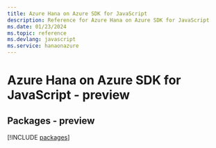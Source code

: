 ```yaml
---
title: Azure Hana on Azure SDK for JavaScript
description: Reference for Azure Hana on Azure SDK for JavaScript
ms.date: 01/23/2024
ms.topic: reference
ms.devlang: javascript
ms.service: hanaonazure
---
```

# Azure Hana on Azure SDK for JavaScript - preview
## Packages - preview
[!INCLUDE [packages](hana-on-azure-index.md)]